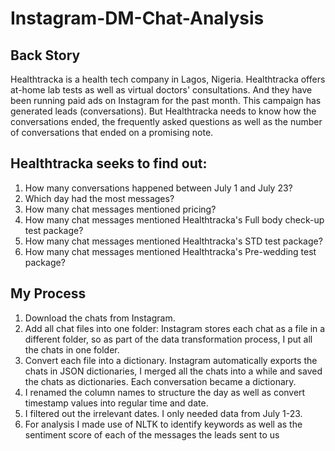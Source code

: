 # Instagram-DM-Chat-Analysis

## Back Story
Healthtracka is a health tech company in Lagos, Nigeria. Healthtracka offers at-home lab tests as well as virtual doctors' consultations. And they have been running paid ads on Instagram for the past month. This campaign has generated leads (conversations). But Healthtracka needs to know how the conversations ended, the frequently asked questions as well as the number of conversations that ended on a promising note.

## Healthtracka seeks to find out:
<ol>
  <li>How many conversations happened between July 1 and July 23?</li>
  <li>Which day had the most messages?</li>
  <li>How many chat messages mentioned pricing?</li>
  <li>How many chat messages mentioned Healthtracka's Full body check-up test package?</li>
  <li>How many chat messages mentioned Healthtracka's STD test package?</li>
  <li>How many chat messages mentioned Healthtracka's Pre-wedding test package?</li>
</ol>

## My Process
<ol>
  <li>Download the chats from Instagram.</li>
  <li>Add all chat files into one folder: Instagram stores each chat as a file in a different folder, so as part of the data transformation process, I put all the chats in one folder.</li>
  <li>Convert each file into a dictionary. Instagram automatically exports the chats in JSON dictionaries, I merged all the chats into a while and saved the chats as dictionaries. Each conversation became a dictionary.</li>
  <li>I renamed the column names to structure the day as well as convert timestamp values into regular time and date.</li>
  <li>I filtered out the irrelevant dates. I only needed data from July 1-23.</li>
  <li>For analysis I made use of NLTK to identify keywords as well as the sentiment score of each of the messages the leads sent to us</li>
</ol>
